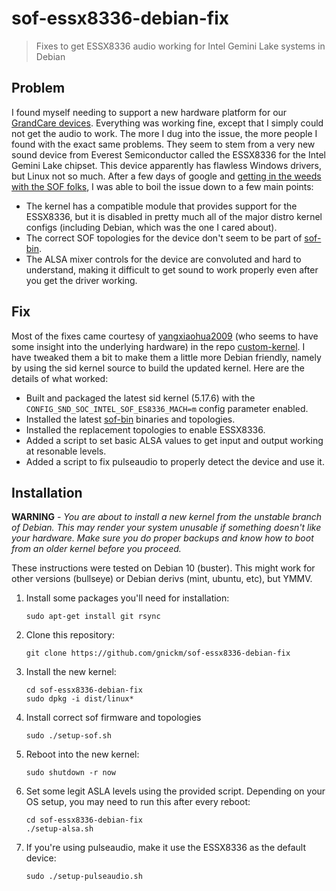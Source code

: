 # sof-essx8336-debian-fix
> Fixes to get ESSX8336 audio working for Intel Gemini Lake systems in Debian

## Problem
I found myself needing to support a new hardware platform for our [GrandCare devices](https://www.grandcare.com/). Everything was working fine,
except that I simply could not get the audio to work. The more I dug into the issue, the more people I found with the exact same problems.
They seem to stem from a very new sound device from Everest Semiconductor called the ESSX8336 for the Intel Gemini Lake chipset. This device
apparently has flawless Windows drivers, but Linux not so much. After a few days of google and
[getting in the weeds with the SOF folks](https://github.com/thesofproject/linux/issues/2955), I was able to boil the issue down to a few main
points:

* The kernel has a compatible module that provides support for the ESSX8336, but it is disabled in pretty much all of the major distro kernel configs (including Debian, which was the one I cared about).
* The correct SOF topologies for the device don't seem to be part of [sof-bin](https://github.com/thesofproject/sof-bin).
* The ALSA mixer controls for the device are convoluted and hard to understand, making it difficult to get sound to work properly even after you get the driver working.

## Fix
Most of the fixes came courtesy of [yangxiaohua2009](https://github.com/yangxiaohua2009) (who seems to have some insight into the underlying
hardware) in the repo [custom-kernel](https://github.com/yangxiaohua2009/custom-kernel). I have tweaked them a bit to make them a little more
Debian friendly, namely by using the sid kernel source to build the updated kernel. Here are the details of what worked:

* Built and packaged the latest sid kernel (5.17.6) with the `CONFIG_SND_SOC_INTEL_SOF_ES8336_MACH=m` config parameter enabled.
* Installed the latest [sof-bin](https://github.com/thesofproject/sof-bin) binaries and topologies.
* Installed the replacement topologies to enable ESSX8336.
* Added a script to set basic ALSA values to get input and output working at resonable levels.
* Added a script to fix pulseaudio to properly detect the device and use it.

## Installation
**WARNING** - *You are about to install a new kernel from the unstable branch of Debian. This may render your system unusable if something doesn't
like your hardware. Make sure you do proper backups and know how to boot from an older kernel before you proceed.*

These instructions were tested on Debian 10 (buster). This might work for other versions (bullseye) or Debian derivs (mint, ubuntu, etc), but YMMV.

1. Install some packages you'll need for installation:

   ```
   sudo apt-get install git rsync
   ```
2. Clone this repository:

   ```
   git clone https://github.com/gnickm/sof-essx8336-debian-fix
   ```
3. Install the new kernel:

   ```
   cd sof-essx8336-debian-fix
   sudo dpkg -i dist/linux*
   ```
4. Install correct sof firmware and topologies

   ```
   sudo ./setup-sof.sh
   ```
5. Reboot into the new kernel:

   ```
   sudo shutdown -r now
   ```
7. Set some legit ASLA levels using the provided script. Depending on your OS setup, you may need to run this after every reboot:

   ```
   cd sof-essx8336-debian-fix
   ./setup-alsa.sh
   ```
8. If you're using pulseaudio, make it use the ESSX8336 as the default device:

   ```
   sudo ./setup-pulseaudio.sh
   ```
